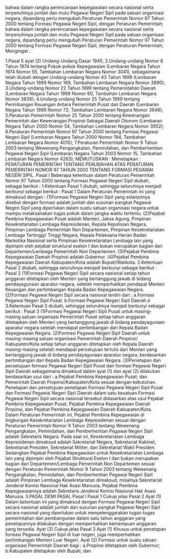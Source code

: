  bahwa dalam rangka perencanaan kepegawaian secara nasional serta terpenuhinya jumlah dan mutu Pegawai Negeri Sipil pada satuan organisasi negara, dipandang perlu mengubah Peraturan Pemerintah Nomor 97 Tahun 2000 tentang Formasi Pegawai Negeri Sipil, dengan Peraturan Pemerintah; bahwa dalam rangka perencanaan kepegawaian secara nasional serta terpenuhinya jumlah dan mutu Pegawai Negeri Sipil pada satuan organisasi negara, dipandang perlu mengubah Peraturan Pemerintah Nomor 97 Tahun 2000 tentang Formasi Pegawai Negeri Sipil, dengan Peraturan Pemerintah;
Mengingat :

1.Pasal 5 ayat (2) Undang-Undang Dasar 1945;
2.Undang-undang Nomor 8 Tahun 1974 tentang Pokok-pokok Kepegawaian (Lembaran Negara Tahun 1974 Nomor 55, Tambahan Lembaran Negara Nomor 3041), sebagaimana telah diubah dengan Undang-undang Nomor 43 Tahun 1999 (Lembaran Negara Tahun 1999 Nomor 169, Tambahan Lembaran Negara Nomor 3890);
3.Undang-undang Nomor 22 Tahun 1999 tentang Pemerintahan Daerah (Lembaran Negara Tahun 1999 Nomor 60, Tambahan Lembaran Negara Nomor 3839);
4.Undang-undang Nomor 25 Tahun 1999 tentang Perimbangan Keuangan Antara Pemerintah Pusat dan Daerah (Lembaran Negara Tahun 1999 Nomor 72, Tambahan Lembaran Negara Nomor 3848);
5.Peraturan Pemerintah Nomor 25 Tahun 2000 tentang Kewenangan Pemerintah dan Kewenangan Propinsi Sebagai Daerah Otonom (Lembaran Negara Tahun 2000 Nomor 54, Tambahan Lembaran Negara Nomor 3952);
6.Peraturan Pemerintah Nomor 97 Tahun 2000 tentang Formasi Pegawai Negeri Sipil (Lembaran Negara Tahun 2000 Nomor 194, Tambahan Lembaran Negara Nomor 4015);
7.Peraturan Pemerintah Nomor 9 Tahun 2003 tentang Wewenang Pengangkatan, Pemindahan, dan Pemberhentian Pegawai Negeri Sipil (Lembaran Negara Tahun 2003 Nomor 15, Tambahan Lembaran Negara Nomor 4263);
MEMUTUSKAN :
 Menetapkan : PERATURAN PEMERINTAH TENTANG PERUBAHAN ATAS PERATURAN PEMERINTAH NOMOR 97 TAHUN 2000 TENTANG FORMASI PEGAWAI NEGERI SIPIL. Pasal I Beberapa ketentuan dalam Peraturan Pemerintah Nomor 97 Tahun 2000 tentang Formasi Pegawai Negeri Sipil diubah, sebagai berikut :
1.Ketentuan Pasal 1 diubah, sehingga seluruhnya menjadi berbunyi sebagai berikut : Pasal 1 Dalam Peraturan Pemerintah ini yang dimaksud dengan :
(1)Formasi Pegawai Negeri Sipil yang selanjutnya disebut dengan formasi adalah jumlah dan susunan pangkat Pegawai Negeri Sipil yang diperlukan dalam suatu satuan organisasi negara untuk mampu melaksanakan tugas pokok dalam jangka waktu tertentu. (2)Pejabat Pembina Kepegawaian Pusat adalah Menteri, Jaksa Agung, Pimpinan Kesekretariatan Lembaga Kepresidenan, Kepala Kepolisian Negara, Pimpinan Lembaga Pemerintah Non Departemen, Pimpinan Kesekretariatan Lembaga Tertinggi/ Tinggi Negara, Kepala Pelaksana Harian Badan Narkotika Nasional serta Pimpinan Kesekretariatan Lembaga lain yang dipimpin oleh pejabat struktural eselon I dan bukan merupakan bagian dari Departemen/Lembaga Pemerintah Non Departemen. (3)Pejabat Pembina Kepegawaian Daerah Propinsi adalah Gubernur. (4)Pejabat Pembina Kepegawaian Daerah Kabupaten/Kota adalah Bupati/Walikota. 2.Ketentuan Pasal 2 diubah, sehingga seluruhnya menjadi berbunyi sebagai berikut : Pasal 2 (1)Formasi Pegawai Negeri Sipil secara nasional setiap tahun anggaran ditetapkan oleh Menteri yang bertanggung jawab di bidang pendayagunaan aparatur negara, setelah memperhatikan pendapat Menteri Keuangan dan pertimbangan Kepala Badan Kepegawaian Negara. (2)Formasi Pegawai Negeri Sipil secara nasional terdiri dari :
a.Formasi Pegawai Negeri Sipil Pusat. b.Formasi Pegawai Negeri Sipil Daerah.ö 3.Ketentuan Pasal 3 diubah, sehingga seluruhnya menjadi berbunyi sebagai berikut : Pasal 3 (1)Formasi Pegawai Negeri Sipil Pusat untuk masing-masing satuan organisasi Pemerintah Pusat setiap tahun anggaran ditetapkan oleh Menteri yang bertanggung jawab di bidang pendayagunaan aparatur negara setelah mendapat pertimbangan dari Kepala Badan Kepegawaian Negara. (2)Formasi Pegawai Negeri Sipil Daerah untuk masing-masing satuan organisasi Pemerintah Daerah Propinsi/ Kabupaten/Kota setiap tahun anggaran ditetapkan oleh Kepala Daerah masing-masing setelah mendapat persetujuan tertulis dari Menteri yang bertanggung jawab di bidang pendayagunaan aparatur negara, berdasarkan pertimbangan dari Kepala Badan Kepegawaian Negara.
(3)Penetapan dan persetujuan formasi Pegawai Negeri Sipil Pusat dan formasi Pegawai Negeri Sipil Daerah sebagaimana dimaksud dalam ayat (1) dan ayat (2) dilakukan berdasarkan usul dari :
a.Pejabat Pembina Kepegawaian Pusat; dan Pemerintah Daerah Propinsi/Kabupaten/Kota sesuai dengan kebutuhan. Penetapan dan persetujuan penetapan Formasi Pegawai Negeri Sipil Pusat dan Formasi Pegawai Negeri Sipil Daerah dalam satu kesatuan Formasi Pegawai Negeri Sipil secara nasional tersebut didasarkan atas usul Pejabat Pembina Kepegawaian Pusat, Pejabat Pembina Kepegawaian Daerah Propinsi, dan Pejabat Pembina Kepegawaian Daerah Kabupaten/Kota. Dalam Peraturan Pemerintah ini, Pejabat Pembina Kepegawaian di lingkungan Kesekretariatan Lembaga Kepresidenan sesuai dengan Peraturan Pemerintah Nomor 9 Tahun 2003 tentang Wewenang Pengangkatan, Pemindahan, dan Pemberhentian Pegawai Negeri Sipil adalah Sekretaris Negara. Pada saat ini, Kesekretariatan Lembaga Kepresidenan dimaksud adalah Sekretariat Negara, Sekretariat Kabinet, Sekretariat Presiden, Sekretariat Militer, dan Sekretariat Wakil Presiden. Sedangkan Pejabat Pembina Kepegawaian untuk Kesekretariatan Lembaga lain yang dipimpin oleh Pejabat Struktural Eselon I dan bukan merupakan bagian dari Departemen/Lembaga Pemerintah Non Departemen sesuai dengan Peraturan Pemerintah Nomor 9 Tahun 2003 tentang Wewenang Pengangkatan, Pemindahan, dan Pemberhentian Pegawai Negeri Sipil adalah Pimpinan Lembaga Kesekretariatan dimaksud, misalnya Sekretariat Jenderal Komisi Nasional Hak Asasi Manusia, Pejabat Pembina Kepegawaiannya adalah Sekretaris Jenderal Komisi Nasional Hak Asasi Manusia. II.PASAL DEMI PASAL Pasal I Pasal 1 Cukup jelas Pasal 2 Ayat (1) Dalam ketentuan ini yang dimaksud dengan Formasi Pegawai Negeri Sipil secara nasional adalah jumlah dan susunan pangkat Pegawai Negeri Sipil secara nasional yang diperlukan untuk menyelenggarakan tugas-tugas pemerintahan dan pembangunan dalam satu tahun anggaran yang penetapannya dilakukan dengan memperhatikan kemampuan anggaran yang tersedia. Ayat (2) Cukup jelas Pasal 3 Ayat (1) Khusus untuk penetapan formasi Pegawai Negeri Sipil di luar negeri, juga memperhatikan pertimbangan Menteri Luar Negeri. Ayat (2) Formasi untuk suatu satuan organisasi Pemerintah Daerah bagi :
a.Propinsi ditetapkan oleh Gubernur;
b.Kabupaten ditetapkan oleh Bupati; dan